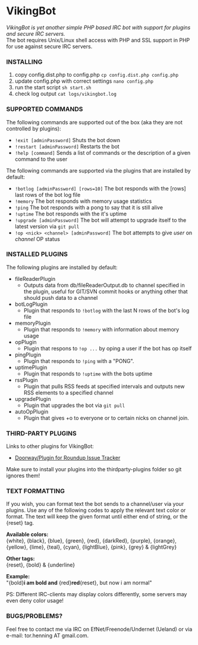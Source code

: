 # VikingBot
*VikingBot is yet another simple PHP based IRC bot with support for plugins and secure IRC servers.*<br/>
The bot requires Unix/Linux shell access with PHP and SSL support in PHP for use against secure IRC servers.

### INSTALLING
1. copy config.dist.php to config.php `cp config.dist.php config.php`
2. update config.php with correct settings `nano config.php`
3. run the start script `sh start.sh`
4. check log output `cat logs/vikingbot.log`

### SUPPORTED COMMANDS
The following commands are supported out of the box (aka they are not controlled by plugins):
* `!exit [adminPassword]` Shuts the bot down
* `!restart [adminPassword]` Restarts the bot
* `!help [command]` Sends a list of commands or the description of a given command to the user

The following commands are supported via the plugins that are installed by default:

* `!botlog [adminPassword] [rows=10]` The bot responds with the [rows] last rows of the bot log file
* `!memory` The bot responds with memory usage statistics
* `!ping` The bot responds with a pong to say that it is still alive
* `!uptime` The bot responds with the it's uptime
* `!upgrade [adminPassword]` The bot will attempt to upgrade itself to the latest version via `git pull`
* `!op <nick> <channel> [adminPassword]` The bot attempts to give *user* on *channel* OP status

### INSTALLED PLUGINS
The following plugins are installed by default:
* fileReaderPlugin
	* Outputs data from db/fileReaderOutput.db to channel specified in the plugin, useful for GIT/SVN commit hooks or anything other that should push data to a channel
* botLogPlugin
	* Plugin that responds to `!botlog` with the last N rows of the bot's log file
* memoryPlugin
	* Plugin that responds to `!memory` with information about memory usage
* opPlugin
	* Plugin that respons to `!op ...` by oping a user if the bot has op itself
* pingPlugin
	* Plugin that responds to `!ping` with a "PONG".
* uptimePlugin
    * Plugin that responds to `!uptime` with the bots uptime
* rssPlugin
	* Plugin that pulls RSS feeds at specified intervals and outputs new RSS elements to a specified channel
* upgradePlugin
    * Plugin that upgrades the bot via `git pull`
* autoOpPlugin
	* Plugin that gives +o to everyone or to certain nicks on channel join.

### THIRD-PARTY PLUGINS
Links to other plugins for VikingBot:
* [Doorway/Plugin for Roundup Issue Tracker](https://gist.github.com/3295338)

Make sure to install your plugins into the thirdparty-plugins folder so git ignores them!

### TEXT FORMATTING
If you wish, you can format text the bot sends to a channel/user  via your plugins. Use any of the following codes to apply the relevant text color or format. The text will keep the given format until either end of string, or the {reset} tag.

**Available colors:**<br/>
{white}, {black}, {blue}, {green}, {red}, {darkRed}, {purple}, {orange}, {yellow}, {lime}, {teal}, {cyan}, {lightBlue}, {pink}, {grey} & {lightGrey}

**Other tags:**<br/>
{reset}, {bold} & {underline}

**Example:**<br/>
"{bold}**i am bold and** {red}**red**{reset}, but now i am normal"

PS: Different IRC-clients may display colors differently, some servers may even deny color usage!

### BUGS/PROBLEMS?
Feel free to contact me via IRC on EfNet/Freenode/Undernet (Ueland) or via e-mail: tor.henning AT gmail.com.
